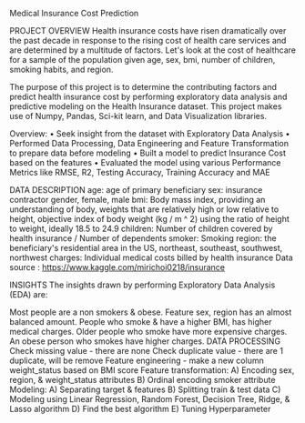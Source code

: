Medical Insurance Cost Prediction

PROJECT OVERVIEW
Health insurance costs have risen dramatically over the past decade in response to the rising cost of health care services and are determined by a multitude of factors. Let's look at the cost of healthcare for a sample of the population given age, sex, bmi, number of children, smoking habits, and region.

The purpose of this project is to determine the contributing factors and predict health insurance cost by performing exploratory data analysis and predictive modeling on the Health Insurance dataset. This project makes use of Numpy, Pandas, Sci-kit learn, and Data Visualization libraries.

Overview:
• Seek insight from the dataset with Exploratory Data Analysis
• Performed Data Processing, Data Engineering and Feature Transformation to prepare data before modeling
• Built a model to predict Insurance Cost based on the features
• Evaluated the model using various Performance Metrics like RMSE, R2, Testing Accuracy, Training Accuracy and MAE

DATA DESCRIPTION
age: age of primary beneficiary
sex: insurance contractor gender, female, male
bmi: Body mass index, providing an understanding of body, weights that are relatively high or low relative to height, objective index of body weight (kg / m ^ 2) using the ratio of height to weight, ideally 18.5 to 24.9
children: Number of children covered by health insurance / Number of dependents
smoker: Smoking
region: the beneficiary's residential area in the US, northeast, southeast, southwest, northwest
charges: Individual medical costs billed by health insurance
Data source : https://www.kaggle.com/mirichoi0218/insurance

INSIGHTS
The insights drawn by performing Exploratory Data Analysis (EDA) are:

Most people are a non smokers & obese.
Feature sex, region has an almost balanced amount.
People who smoke & have a higher BMI, has higher medical charges.
Older people who smoke have more expensive charges.
An obese person who smokes have higher charges.
DATA PROCESSING
Check missing value - there are none
Check duplicate value - there are 1 duplicate, will be remove
Feature engineering - make a new column weight_status based on BMI score
Feature transformation:
A) Encoding sex, region, & weight_status attributes
B) Ordinal encoding smoker attribute
Modeling:
A) Separating target & features
B) Splitting train & test data
C) Modeling using Linear Regression, Random Forest, Decision Tree, Ridge, & Lasso algorithm
D) Find the best algorithm
E) Tuning Hyperparameter

